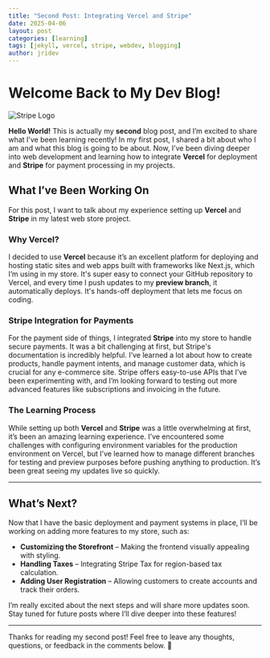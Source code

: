 ```yaml
---
title: "Second Post: Integrating Vercel and Stripe"
date: 2025-04-06
layout: post
categories: [learning]
tags: [jekyll, vercel, stripe, webdev, blogging]
author: jridev
---
```


# Welcome Back to My Dev Blog!
![Stripe Logo](https://upload.wikimedia.org/wikipedia/commons/7/74/Stripe_Logo%2C_revised_2016.svg)


**Hello World!** This is actually my **second** blog post, and I’m excited to share what I’ve been learning recently! In my first post, I shared a bit about who I am and what this blog is going to be about. Now, I’ve been diving deeper into web development and learning how to integrate **Vercel** for deployment and **Stripe** for payment processing in my projects.

## What I’ve Been Working On

For this post, I want to talk about my experience setting up **Vercel** and **Stripe** in my latest web store project.

### Why Vercel?

I decided to use **Vercel** because it’s an excellent platform for deploying and hosting static sites and web apps built with frameworks like Next.js, which I’m using in my store. It's super easy to connect your GitHub repository to Vercel, and every time I push updates to my **preview branch**, it automatically deploys. It's hands-off deployment that lets me focus on coding.

### Stripe Integration for Payments

For the payment side of things, I integrated **Stripe** into my store to handle secure payments. It was a bit challenging at first, but Stripe's documentation is incredibly helpful. I’ve learned a lot about how to create products, handle payment intents, and manage customer data, which is crucial for any e-commerce site. Stripe offers easy-to-use APIs that I’ve been experimenting with, and I’m looking forward to testing out more advanced features like subscriptions and invoicing in the future.

### The Learning Process

While setting up both **Vercel** and **Stripe** was a little overwhelming at first, it’s been an amazing learning experience. I’ve encountered some challenges with configuring environment variables for the production environment on Vercel, but I’ve learned how to manage different branches for testing and preview purposes before pushing anything to production. It’s been great seeing my updates live so quickly.

---

## What’s Next?

Now that I have the basic deployment and payment systems in place, I’ll be working on adding more features to my store, such as:

- **Customizing the Storefront** – Making the frontend visually appealing with styling.
- **Handling Taxes** – Integrating Stripe Tax for region-based tax calculation.
- **Adding User Registration** – Allowing customers to create accounts and track their orders.

I’m really excited about the next steps and will share more updates soon. Stay tuned for future posts where I’ll dive deeper into these features!

---

Thanks for reading my second post! Feel free to leave any thoughts, questions, or feedback in the comments below. 🚀
